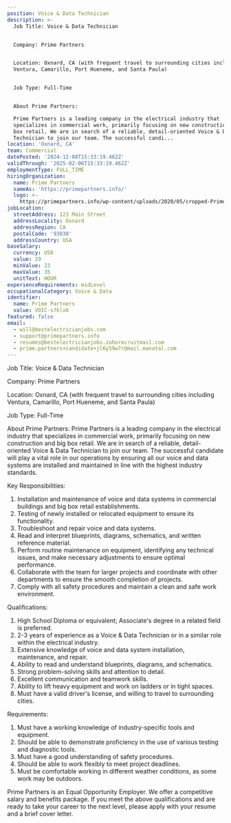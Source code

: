 ```yaml
---
position: Voice & Data Technician
description: >-
  Job Title: Voice & Data Technician


  Company: Prime Partners


  Location: Oxnard, CA (with frequent travel to surrounding cities including
  Ventura, Camarillo, Port Hueneme, and Santa Paula)


  Job Type: Full-Time


  About Prime Partners:

  Prime Partners is a leading company in the electrical industry that
  specializes in commercial work, primarily focusing on new construction and big
  box retail. We are in search of a reliable, detail-oriented Voice & Data
  Technician to join our team. The successful candi...
location: 'Oxnard, CA'
team: Commercial
datePosted: '2024-12-08T15:33:19.462Z'
validThrough: '2025-02-06T15:33:19.462Z'
employmentType: FULL_TIME
hiringOrganization:
  name: Prime Partners
  sameAs: 'https://primepartners.info/'
  logo: >-
    https://primepartners.info/wp-content/uploads/2020/05/cropped-Prime-Partners-Logo-NO-BG-1-1.png
jobLocation:
  streetAddress: 123 Main Street
  addressLocality: Oxnard
  addressRegion: CA
  postalCode: '93030'
  addressCountry: USA
baseSalary:
  currency: USD
  value: 29
  minValue: 23
  maxValue: 35
  unitText: HOUR
experienceRequirements: midLevel
occupationalCategory: Voice & Data
identifier:
  name: Prime Partners
  value: VOIC-s7klx6
featured: false
email:
  - will@bestelectricianjobs.com
  - support@primepartners.info
  - resumes@bestelectricianjobs.zohorecruitmail.com
  - prime.partners+candidate+jl6y59w7r@mail.manatal.com
---
```




Job Title: Voice & Data Technician

Company: Prime Partners

Location: Oxnard, CA (with frequent travel to surrounding cities including Ventura, Camarillo, Port Hueneme, and Santa Paula)

Job Type: Full-Time

About Prime Partners:
Prime Partners is a leading company in the electrical industry that specializes in commercial work, primarily focusing on new construction and big box retail. We are in search of a reliable, detail-oriented Voice & Data Technician to join our team. The successful candidate will play a vital role in our operations by ensuring all our voice and data systems are installed and maintained in line with the highest industry standards.

Key Responsibilities:

1. Installation and maintenance of voice and data systems in commercial buildings and big box retail establishments.
2. Testing of newly installed or relocated equipment to ensure its functionality.
3. Troubleshoot and repair voice and data systems.
4. Read and interpret blueprints, diagrams, schematics, and written reference material.
5. Perform routine maintenance on equipment, identifying any technical issues, and make necessary adjustments to ensure optimal performance.
6. Collaborate with the team for larger projects and coordinate with other departments to ensure the smooth completion of projects.
7. Comply with all safety procedures and maintain a clean and safe work environment.

Qualifications:

1. High School Diploma or equivalent; Associate's degree in a related field is preferred.
2. 2-3 years of experience as a Voice & Data Technician or in a similar role within the electrical industry.
3. Extensive knowledge of voice and data system installation, maintenance, and repair.
4. Ability to read and understand blueprints, diagrams, and schematics.
5. Strong problem-solving skills and attention to detail.
6. Excellent communication and teamwork skills.
7. Ability to lift heavy equipment and work on ladders or in tight spaces.
8. Must have a valid driver's license, and willing to travel to surrounding cities.

Requirements:

1. Must have a working knowledge of industry-specific tools and equipment.
2. Should be able to demonstrate proficiency in the use of various testing and diagnostic tools.
3. Must have a good understanding of safety procedures.
4. Should be able to work flexibly to meet project deadlines.
5. Must be comfortable working in different weather conditions, as some work may be outdoors.

Prime Partners is an Equal Opportunity Employer. We offer a competitive salary and benefits package. If you meet the above qualifications and are ready to take your career to the next level, please apply with your resume and a brief cover letter.